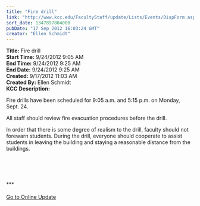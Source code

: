 ```yaml
---
title: "Fire drill"
link: "http://www.kcc.edu/FacultyStaff/update/Lists/Events/DispForm.aspx?ID=297"
sort_date: 1347897804000
pubDate: "17 Sep 2012 16:03:24 GMT"
creator: "Ellen Schmidt"
---
```


<div><b>Title:</b> Fire drill</div>
<div><b>Start Time:</b> 9/24/2012 9:05 AM</div>
<div><b>End Time:</b> 9/24/2012 9:25 AM</div>
<div><b>End Date:</b> 9/24/2012 9:25 AM</div>
<div><b>Created:</b> 9/17/2012 11:03 AM</div>
<div><b>Created By:</b> Ellen Schmidt</div>
<div><b>KCC Description:</b> <div class="ExternalClass7951114CEECF4C0E97F4CCE4ED05AE1C"><div></div>
<p>Fire drills have been scheduled for 9:05 a.m. and 5:15 p.m. on Monday, Sept. 24.</p>
<p>All staff should review fire evacuation procedures before the drill.</p>
<p>In order that there is some degree of realism to the drill, faculty should not forewarn students. During the drill, everyone should cooperate to assist students in leaving the building and staying a reasonable distance from the buildings.</p>
<p> </p>
<div> </div>
<div><br />
<div>***</div>
<div> </div>
<div><a href="/FacultyStaff/update/Pages/dailyupdate.aspx">Go to Online Update</a></div>
<div><br /></div></div></div></div>

